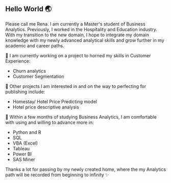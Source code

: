 ## Hello World 🌏

Please call me Rena. I am currently a Master's student of Business Analytics. Previously, I worked in the Hospitality and Education industry. With my transition to the new domain, I hope to integrate my domain knowledge with my newly advanced analytical skills and grow further in my academic and career paths.

🔭 I am currently working on a project to horned my skills in Customer Experience:
- Churn analytics
- Customer Segmentation

🔭 Other projects I am interested in and on the way to perfecting for publishing include:
- Homestay/ Hotel Price Predicting model
- Hotel price descriptive analysis

🔭 Within a few months of studying Business Analytics, I am comfortable with using and willing to advance more in:
- Python and R
- SQL
- VBA (Excel)
- Tableau
- Power BI
- SAS Miner

Thanks a lot for passing by my newly created home, where the my Analytics path will be recorded from beginning to infinity ✨
<!--
**RenaNguyen1997/RenaNguyen1997** is a ✨ _special_ ✨ repository because its `README.md` (this file) appears on your GitHub profile.

Here are some ideas to get you started:

- 🔭 I’m currently working on ...
- 🌱 I’m currently learning ...
- 👯 I’m looking to collaborate on ...
- 🤔 I’m looking for help with ...
- 💬 Ask me about ...
- 📫 How to reach me: ...
- 😄 Pronouns: ...
- ⚡ Fun fact: ...
-->
